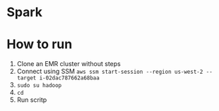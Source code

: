 # Spark

# How to run

1. Clone an EMR cluster without steps
1. Connect using SSM `aws ssm start-session --region us-west-2 --target i-02dac787662a68baa`
1. `sudo su hadoop`
1. `cd`
1. Run scritp

